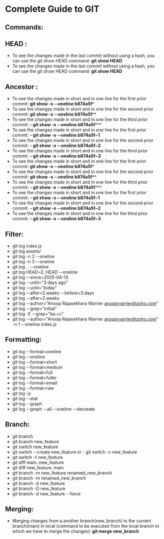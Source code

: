 # Complete Guide to GIT

## Commands:

## HEAD : 
- To see the changes made in the last commit without using a hash, you can use the git show HEAD command:
**git show HEAD**
- To see the changes made in the last commit without using a hash, you can use the git show HEAD command:
**git show HEAD**
## Ancestor : 
- To see the changes made in short and in one line for the first prior commit: **git show -s --oneline b874a5f^**
- To see the changes made in short and in one line for the second prior commit: **git show -s --oneline b874a5f^^**
- To see the changes made in short and in one line for the third prior commit: **- git show -s --oneline b874a5f^^^**
- To see the changes made in short and in one line for the first prior commit: **- git show -s --oneline b874a5f~1**
- To see the changes made in short and in one line for the second prior commit: **- git show -s --oneline b874a5f~2**
- To see the changes made in short and in one line for the third prior commit: **- git show -s --oneline b874a5f~3**
- To see the changes made in short and in one line for the first prior commit: **git show -s --oneline b874a5f^**
- To see the changes made in short and in one line for the second prior commit: **git show -s --oneline b874a5f^^**
- To see the changes made in short and in one line for the third prior commit: **- git show -s --oneline b874a5f^^^**
- To see the changes made in short and in one line for the first prior commit: **- git show -s --oneline b874a5f~1**
- To see the changes made in short and in one line for the second prior commit: **- git show -s --oneline b874a5f~2**
- To see the changes made in short and in one line for the third prior commit: **- git show -s --oneline b874a5f~3**
## Filter: 
- git log index.js
- git log assets/
- git log -n 2 --oneline
- git log -n 3 --oneline
- git log <SHA>..<SHA> --oneline
- git log HEAD~2..HEAD --oneline
- git log --since=2025-04-13
- git log --until="3 days ago"
- git log --until="today"
- git log --after=2.weeks --before=3.days
- git log --after=2.weeks
- git log --author="Anoop Rajasekhara Warrier <anooprvarrier@zoho.com>"
- git log --grep="initial"
- git log -E --grep="ba.+c"
- git log --author="Anoop Rajasekhara Warrier <anooprvarrier@zoho.com>" -n 1 --oneline index.js
## Formatting:
- git log --format=oneline
- git log --oneline
- git log --format=short
- git log --format=medium
- git log --format=full
- git log --format=fuller
- git log --format=email
- git log --format=raw
- git log -p
- git log --stat
- git log --graph
- git log --graph --all --oneline --decorate
## Branch:
- git branch
- git branch new_feature
- git switch new_feature
- git switch --create new_feature or - git switch -c new_feature
- git switch -f new_feature
- git diff main..new_feature
- git diff new_feature..main
- git branch -m new_feature renamed_new_branch
- git branch -m renamed_new_branch
- git branch -d new_feature
- git branch -D new_feature
- git branch -d new_feature --force
## Merging:
- Merging changes from a another branch(new_branch) to the current branch(main) in local (command to be executed from the local branch to which we have to merge the changes): **git merge new_branch**